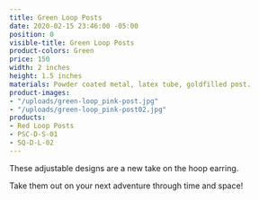```yaml
---
title: Green Loop Posts
date: 2020-02-15 23:46:00 -05:00
position: 0
visible-title: Green Loop Posts
product-colors: Green
price: 150
width: 2 inches
height: 1.5 inches
materials: Powder coated metal, latex tube, goldfilled post.
product-images:
- "/uploads/green-loop_pink-post.jpg"
- "/uploads/green-loop_pink-post02.jpg"
products:
- Red Loop Posts
- PSC-D-S-01
- SQ-D-L-02
---
```


These adjustable designs are a new take on the hoop earring.

Take them out on your next adventure through time and space!